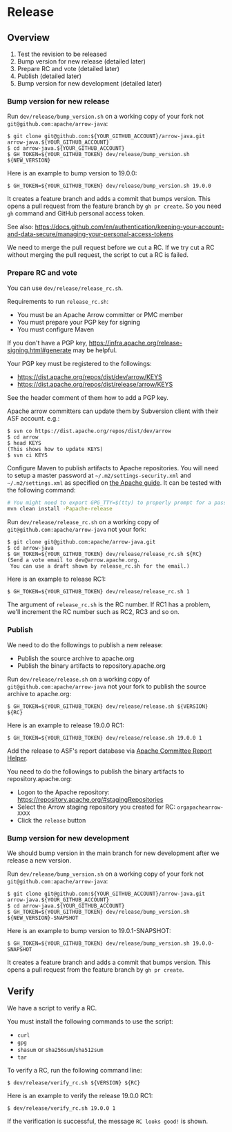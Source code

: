 <!---
  Licensed to the Apache Software Foundation (ASF) under one
  or more contributor license agreements.  See the NOTICE file
  distributed with this work for additional information
  regarding copyright ownership.  The ASF licenses this file
  to you under the Apache License, Version 2.0 (the
  "License"); you may not use this file except in compliance
  with the License.  You may obtain a copy of the License at

    http://www.apache.org/licenses/LICENSE-2.0

  Unless required by applicable law or agreed to in writing,
  software distributed under the License is distributed on an
  "AS IS" BASIS, WITHOUT WARRANTIES OR CONDITIONS OF ANY
  KIND, either express or implied.  See the License for the
  specific language governing permissions and limitations
  under the License.
-->

# Release

## Overview

  1. Test the revision to be released
  2. Bump version for new release (detailed later)
  3. Prepare RC and vote (detailed later)
  4. Publish (detailed later)
  5. Bump version for new development (detailed later)

### Bump version for new release

Run `dev/release/bump_version.sh` on a working copy of your fork not
`git@github.com:apache/arrow-java`:

```console
$ git clone git@github.com:${YOUR_GITHUB_ACCOUNT}/arrow-java.git arrow-java.${YOUR_GITHUB_ACCOUNT}
$ cd arrow-java.${YOUR_GITHUB_ACCOUNT}
$ GH_TOKEN=${YOUR_GITHUB_TOKEN} dev/release/bump_version.sh ${NEW_VERSION}
```

Here is an example to bump version to 19.0.0:

```
$ GH_TOKEN=${YOUR_GITHUB_TOKEN} dev/release/bump_version.sh 19.0.0
```

It creates a feature branch and adds a commit that bumps version. This
opens a pull request from the feature branch by `gh pr create`. So you
need `gh` command and GitHub personal access token.

See also:
https://docs.github.com/en/authentication/keeping-your-account-and-data-secure/managing-your-personal-access-tokens

We need to merge the pull request before we cut a RC. If we try cut a
RC without merging the pull request, the script to cut a RC is failed.

### Prepare RC and vote

You can use `dev/release/release_rc.sh`.

Requirements to run `release_rc.sh`:

  * You must be an Apache Arrow committer or PMC member
  * You must prepare your PGP key for signing
  * You must configure Maven

If you don't have a PGP key,
https://infra.apache.org/release-signing.html#generate may be helpful.

Your PGP key must be registered to the followings:

  * https://dist.apache.org/repos/dist/dev/arrow/KEYS
  * https://dist.apache.org/repos/dist/release/arrow/KEYS

See the header comment of them how to add a PGP key.

Apache arrow committers can update them by Subversion client with
their ASF account. e.g.:

```console
$ svn co https://dist.apache.org/repos/dist/dev/arrow
$ cd arrow
$ head KEYS
(This shows how to update KEYS)
$ svn ci KEYS
```

Configure Maven to publish artifacts to Apache repositories. You will
need to setup a master password at `~/.m2/settings-security.xml` and
`~/.m2/settings.xml` as specified on [the Apache
guide](https://infra.apache.org/publishing-maven-artifacts.html). It
can be tested with the following command:

```bash
# You might need to export GPG_TTY=$(tty) to properly prompt for a passphrase
mvn clean install -Papache-release
```

Run `dev/release/release_rc.sh` on a working copy of
`git@github.com:apache/arrow-java` not your fork:

```console
$ git clone git@github.com:apache/arrow-java.git
$ cd arrow-java
$ GH_TOKEN=${YOUR_GITHUB_TOKEN} dev/release/release_rc.sh ${RC}
(Send a vote email to dev@arrow.apache.org.
 You can use a draft shown by release_rc.sh for the email.)
```

Here is an example to release RC1:

```console
$ GH_TOKEN=${YOUR_GITHUB_TOKEN} dev/release/release_rc.sh 1
```

The argument of `release_rc.sh` is the RC number. If RC1 has a
problem, we'll increment the RC number such as RC2, RC3 and so on.

### Publish

We need to do the followings to publish a new release:

  * Publish the source archive to apache.org
  * Publish the binary artifacts to repository.apache.org

Run `dev/release/release.sh` on a working copy of
`git@github.com:apache/arrow-java` not your fork to publish the source
archive to apache.org:

```console
$ GH_TOKEN=${YOUR_GITHUB_TOKEN} dev/release/release.sh ${VERSION} ${RC}
```

Here is an example to release 19.0.0 RC1:

```console
$ GH_TOKEN=${YOUR_GITHUB_TOKEN} dev/release/release.sh 19.0.0 1
```

Add the release to ASF's report database via [Apache Committee Report
Helper](https://reporter.apache.org/addrelease.html?arrow).

You need to do the followings to publish the binary artifacts to
repository.apache.org:

* Logon to the Apache repository:
  https://repository.apache.org/#stagingRepositories
* Select the Arrow staging repository you created for RC:
  `orgapachearrow-XXXX`
* Click the `release` button

### Bump version for new development

We should bump version in the main branch for new development after we
release a new version.

Run `dev/release/bump_version.sh` on a working copy of your fork not
`git@github.com:apache/arrow-java`:

```console
$ git clone git@github.com:${YOUR_GITHUB_ACCOUNT}/arrow-java.git arrow-java.${YOUR_GITHUB_ACCOUNT}
$ cd arrow-java.${YOUR_GITHUB_ACCOUNT}
$ GH_TOKEN=${YOUR_GITHUB_TOKEN} dev/release/bump_version.sh ${NEW_VERSION}-SNAPSHOT
```

Here is an example to bump version to 19.0.1-SNAPSHOT:

```
$ GH_TOKEN=${YOUR_GITHUB_TOKEN} dev/release/bump_version.sh 19.0.0-SNAPSHOT
```

It creates a feature branch and adds a commit that bumps version. This
opens a pull request from the feature branch by `gh pr create`.

## Verify

We have a script to verify a RC.

You must install the following commands to use the script:

  * `curl`
  * `gpg`
  * `shasum` or `sha256sum`/`sha512sum`
  * `tar`

To verify a RC, run the following command line:

```console
$ dev/release/verify_rc.sh ${VERSION} ${RC}
```

Here is an example to verify the release 19.0.0 RC1:

```console
$ dev/release/verify_rc.sh 19.0.0 1
```

If the verification is successful, the message `RC looks good!` is shown.
